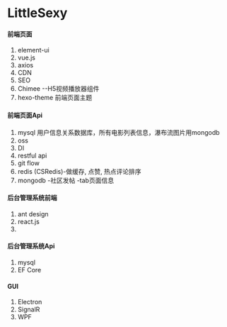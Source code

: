 # LittleSexy

#### 前端页面
1. element-ui
2. vue.js
3. axios
4. CDN
5. SEO
6. Chimee --H5视频播放器组件
7. hexo-theme 前端页面主题
#### 前端页面Api

1. mysql 用户信息关系数据库，所有电影列表信息，瀑布流图片用mongodb
2. oss
3. DI
4. restful api
5. git flow
6. redis (CSRedis)-做缓存, 点赞, 热点评论排序
7. mongodb -社区发帖 -tab页面信息

#### 后台管理系统前端
1. ant design
2. react.js
3. 

#### 后台管理系统Api
1. mysql
2. EF Core

#### GUI
1. Electron
2. SignalR
3. WPF
